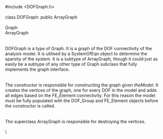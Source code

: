 \
\
\#include $<$DOFGraph.h$>$\
\
class DOFGraph: public ArrayGraph\
\
Graph\
ArrayGraph\
\
\
DOFGraph is a type of Graph. It is a graph of the DOF connectivity of
the analysis model. It is utilised by a SystemOfEqn object to determine
the sparsity of the system. It is a subtype of ArrayGraph, though it
could just as easily be a subtype of any other type of Graph subclass
that fully implements the graph interface.\
\
\
The constructor is responsible for constructing the graph given
*theModel*. It creates the vertices of the graph, one for every DOF in
the model and adds all edges based on the FE_Element connectivity. For
this reason the model must be fully populated with the DOF_Group and
FE_Element objects before the constructor is called.\
\
\
The superclass ArrayGraph is responsible for destroying the vertices.\
\
\

